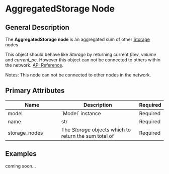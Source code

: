 # AggregatedStorage Node

## General Description

The **AggregatedStorage node** is an aggregated sum of other [Storage](storage-node.md) nodes

This object should behave like _Storage_ by returning current _flow_, _volume_ and _current\_pc_. However this object can not be connected to others within the network. [API Reference](https://pywr.github.io/pywr-docs/master/api/generated/pywr.nodes.AggregatedStorage.html).

Notes: This node can not be connected to other nodes in the network.

## Primary Attributes

<table><thead><tr><th width="180.33333333333331">Name</th><th width="318">Description</th><th>Required</th></tr></thead><tbody><tr><td>model </td><td>`Model` instance</td><td>Required</td></tr><tr><td>name</td><td>str</td><td>Required</td></tr><tr><td>storage_nodes</td><td>The <em>Storage</em> objects which to return the sum total of</td><td>Required</td></tr></tbody></table>

## Examples

coming soon...
